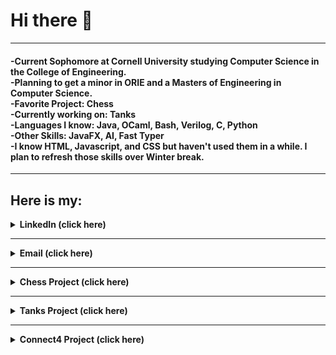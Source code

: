 # Hi there 👋
___
<h4>-Current Sophomore at Cornell University studying Computer Science in the College of Engineering.<br/>
-Planning to get a minor in ORIE and a Masters of Engineering in Computer Science.<br/>
-Favorite Project: Chess<br/>
-Currently working on: Tanks<br/>
-Languages I know: Java, OCaml, Bash, Verilog, C, Python<br/>
-Other Skills: JavaFX, AI, Fast Typer <br/>
-I know HTML, Javascript, and CSS but haven't used them in a while. I plan to refresh those skills over Winter break.<br/></h4>

___
<h2><b>Here is my: <b></h2>

<details><summary>LinkedIn (click here)</summary><p> <h1>https://www.linkedin.com/in/mitchellegray/ </p></details>

___

<details><summary>Email (click here)</summary><p> <h1>meg346@cornell.edu</p> </details>

___

<details><summary>Chess Project (click here)</summary><h1>https://github.com/MitchellGray100/Chess</br><img src="https://raw.githubusercontent.com/MitchellGray100/Chess/main/readMeImages/ChessGIFSmall.gif" width="700" alt="Chess Project Image"> </img><img src="https://github.com/MitchellGray100/Chess/blob/main/readMeImages/ScalingGIF.gif" width="700" alt="Chess Project Image"> </img></details>

 ___
 
<details><summary>Tanks Project (click here)</summary><h1>https://github.com/MitchellGray100/Tanks</br><img src="https://github.com/MitchellGray100/Tanks/blob/main/readMeImages/ShieldGIF.gif" width="700" alt="Tanks Project Image"> </img>
<img src="https://github.com/MitchellGray100/Tanks/blob/main/readMeImages/WheelGIF.gif" width="700" alt="Tanks Project Image"> </img>
<img src="https://github.com/MitchellGray100/Tanks/blob/main/readMeImages/AIGIF.gif" width="700" alt="Tanks Project Image"> </img></details>

___

<details><summary>Connect4 Project (click here)</summary><h1>https://github.com/MitchellGray100/Connect4</br><img src="https://github.com/MitchellGray100/Connect4/blob/main/Images/Connect4%20Gif.gif" width="700" alt="Connect4 Project Image"> </img></details>




